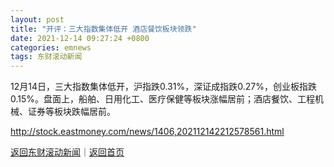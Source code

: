 ```yaml
---
layout: post
title: "开评：三大指数集体低开 酒店餐饮板块领跌"
date: 2021-12-14 09:27:24 +0800
categories: emnews
tags: 东财滚动新闻
---
```


12月14日，三大指数集体低开，沪指跌0.31%，深证成指跌0.27%，创业板指跌0.15%。盘面上，船舶、日用化工、医疗保健等板块涨幅居前；酒店餐饮、工程机械、证券等板块跌幅居前。

<http://stock.eastmoney.com/news/1406,202112142212578561.html>

[返回东财滚动新闻](//finews.withounder.com/emnews/)｜[返回首页](//finews.withounder.com/)